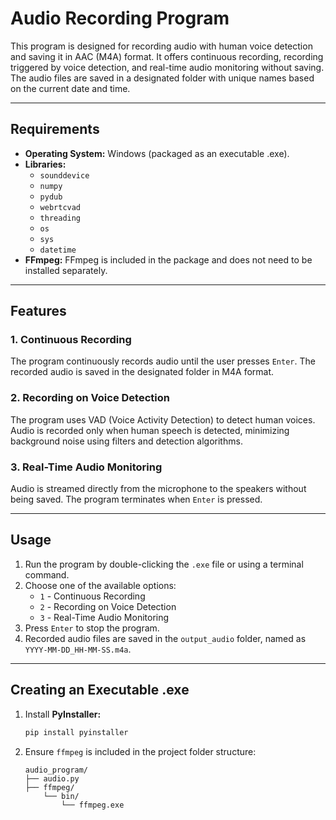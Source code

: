 # Audio Recording Program

This program is designed for recording audio with human voice detection and saving it in AAC (M4A) format. It offers continuous recording, recording triggered by voice detection, and real-time audio monitoring without saving. The audio files are saved in a designated folder with unique names based on the current date and time.

---

## Requirements

- **Operating System:** Windows (packaged as an executable .exe).
- **Libraries:**
  - `sounddevice`
  - `numpy`
  - `pydub`
  - `webrtcvad`
  - `threading`
  - `os`
  - `sys`
  - `datetime`
- **FFmpeg:** FFmpeg is included in the package and does not need to be installed separately.

---

## Features

### 1. Continuous Recording
The program continuously records audio until the user presses `Enter`. The recorded audio is saved in the designated folder in M4A format.

### 2. Recording on Voice Detection
The program uses VAD (Voice Activity Detection) to detect human voices. Audio is recorded only when human speech is detected, minimizing background noise using filters and detection algorithms.

### 3. Real-Time Audio Monitoring
Audio is streamed directly from the microphone to the speakers without being saved. The program terminates when `Enter` is pressed.

---

## Usage

1. Run the program by double-clicking the `.exe` file or using a terminal command.
2. Choose one of the available options:
   - `1` - Continuous Recording
   - `2` - Recording on Voice Detection
   - `3` - Real-Time Audio Monitoring
3. Press `Enter` to stop the program.
4. Recorded audio files are saved in the `output_audio` folder, named as `YYYY-MM-DD_HH-MM-SS.m4a`.

---

## Creating an Executable .exe

1. Install **PyInstaller:**
   ```bash
   pip install pyinstaller
   ```

2. Ensure `ffmpeg` is included in the project folder structure:
   ```
   audio_program/
   ├── audio.py
   ├── ffmpeg/
       └── bin/
           └── ffmpeg.exe
   ```





